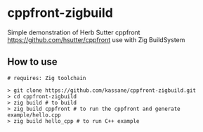 # cppfront-zigbuild

Simple demonstration of Herb Sutter cppfront <https://github.com/hsutter/cppfront> use with Zig BuildSystem

## How to use

```shell
# requires: Zig toolchain

> git clone https://github.com/kassane/cppfront-zigbuild.git
> cd cppfront-zigbuild
> zig build # to build
> zig build cppfront # to run the cppfront and generate example/hello.cpp
> zig build hello_cpp # to run C++ example
``` 
